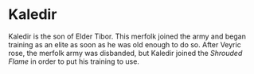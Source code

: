 # Kaledir

Kaledir is the son of Elder Tibor. This merfolk joined the army and began training as an elite as soon as he was old enough to do so. After Veyric rose, the merfolk army was disbanded, but Kaledir joined the *Shrouded Flame* in order to put his training to use.